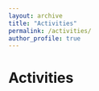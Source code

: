 ```yaml
---
layout: archive
title: "Activities"
permalink: /activities/
author_profile: true
---
```

# Activities
